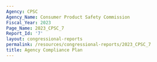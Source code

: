```yaml
---
Agency: CPSC
Agency_Name: Consumer Product Safety Commission
Fiscal_Year: 2023
Page_Name: 2023_CPSC_7
Report_Id: '7'
layout: congressional-reports
permalink: /resources/congressional-reports/2023_CPSC_7
title: Agency Compliance Plan
---
```

